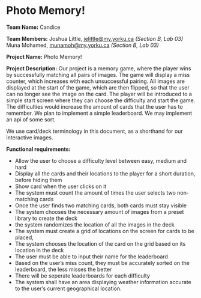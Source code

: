 # Photo Memory!
**Team Name:** Candice 

**Team Members:**
Joshua Little, jelittle@my.yorku.ca  *(Section B, Lab 03)*
Muna Mohamed, munamoh@my.yorku.ca *(Section B, Lab 03)*

**Project Name:** Photo Memory!

**Project Description:**
Our project is a memory game, where the player wins by successfully matching all pairs of images. The game will display a miss counter, which increases with each unsuccessful pairing. All images are displayed at the start of the game, which are then flipped, so that the user can no longer see the image on the card. The player will be introduced to a simple start screen where they can choose the difficulty and start the game. The difficulties would increase the amount of cards that the user has to remember. We plan to implement a simple leaderboard. We may implement an api of some sort.

We use card/deck terminology in this document, as a shorthand for our interactive images.

**Functional requirements:**
- Allow the user to choose a difficulty level between easy, medium and hard
- Display all the cards and their locations to the player for a short duration, before hiding them
- Show card when the user clicks on it
- The system must count the amount of times the user selects two non-matching cards
- Once the user finds two matching cards, both cards must stay visible
- The system chooses the necessary amount of images from a preset library to create the deck
- the system randomizes the location of all the images in the deck
- The system must create a grid of locations on the screen for cards to be placed, 
- The system chooses the location of the card on the grid based on its location in the deck
- The user must be able to input their name for the leaderboard 
- Based on the user’s miss count, they must be accurately sorted on the leaderboard, the less misses the better
- There will be seperate leaderboards for each difficulty
- The system shall have an area displaying weather information accurate to the user’s current geographical location. 
